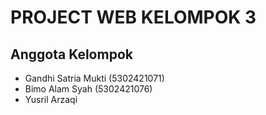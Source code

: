 # PROJECT WEB KELOMPOK 3

## Anggota Kelompok

- Gandhi Satria Mukti (5302421071)
- Bimo Alam Syah (5302421076)
- Yusril Arzaqi
